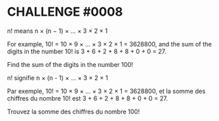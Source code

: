 CHALLENGE #0008
===============

n! means n × (n − 1) × ... × 3 × 2 × 1

For example, 10! = 10 × 9 × ... × 3 × 2 × 1 = 3628800, and the sum of the digits in the number 10! is 
3 + 6 + 2 + 8 + 8 + 0 + 0 = 27.

Find the sum of the digits in the number 100!

n! signifie n × (n - 1) × ... × 3 × 2 × 1

Par exemple, 10! = 10 × 9 × ... × 3 × 2 × 1 = 3628800, et la somme des chiffres du nombre 10! 
est 3 + 6 + 2 + 8 + 8 + 0 + 0 = 27.

Trouvez la somme des chiffres du nombre 100!
